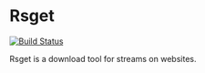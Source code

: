 # Rsget

[![Build Status](https://github.com/erk-/rsget/actions)](https://github.com/erk-/rsget/workflows/Test/badge.svg)

Rsget is a download tool for streams on websites.
